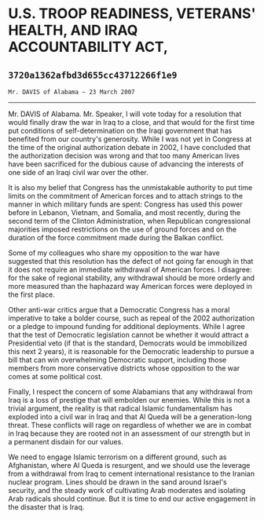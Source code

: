 # U.S. TROOP READINESS, VETERANS' HEALTH, AND IRAQ ACCOUNTABILITY ACT,
## `3720a1362afbd3d655cc43712266f1e9`
`Mr. DAVIS of Alabama — 23 March 2007`

---


Mr. DAVIS of Alabama. Mr. Speaker, I will vote today for a resolution 
that would finally draw the war in Iraq to a close, and that would for 
the first time put conditions of self-determination on the Iraqi 
government that has benefited from our country's generosity. While I 
was not yet in Congress at the time of the original authorization 
debate in 2002, I have concluded that the authorization decision was 
wrong and that too many American lives have been sacrificed for the 
dubious cause of advancing the interests of one side of an Iraqi civil 
war over the other.

It is also my belief that Congress has the unmistakable authority to 
put time limits on the commitment of American forces and to attach 
strings to the manner in which military funds are spent: Congress has 
used this power before in Lebanon, Vietnam, and Somalia, and most 
recently, during the second term of the Clinton Administration, when 
Republican congressional majorities imposed restrictions on the use of 
ground forces and on the duration of the force commitment made during 
the Balkan conflict.

Some of my colleagues who share my opposition to the war have 
suggested that this resolution has the defect of not going far enough 
in that it does not require an immediate withdrawal of American forces. 
I disagree: for the sake of regional stability, any withdrawal should 
be more orderly and more measured than the haphazard way American 
forces were deployed in the first place.

Other anti-war critics argue that a Democratic Congress has a moral 
imperative to take a bolder course, such as repeal of the 2002 
authorization or a pledge to impound funding for additional 
deployments. While I agree that the test of Democratic legislation 
cannot be whether it would attract a Presidential veto (if that is the 
standard, Democrats would be immobilized this next 2 years), it is 
reasonable for the Democratic leadership to pursue a bill that can win 
overwhelming Democratic support, including those members from more 
conservative districts whose opposition to the war comes at some 
political cost.

Finally, I respect the concern of some Alabamians that any withdrawal 
from Iraq is a loss of prestige that will embolden our enemies. While 
this is not a trivial argument, the reality is that radical Islamic 
fundamentalism has exploded into a civil war in Iraq and that Al Queda 
will be a generation-long threat. These conflicts will rage on 
regardless of whether we are in combat in Iraq because they are rooted 
not in an assessment of our strength but in a permanent disdain for our 
values.

We need to engage Islamic terrorism on a different ground, such as 
Afghanistan, where Al Queda is resurgent, and we should use the 
leverage from a withdrawal from Iraq to cement international resistance 
to the Iranian nuclear program. Lines should be drawn in the sand 
around Israel's security, and the steady work of cultivating Arab 
moderates and isolating Arab radicals should continue. But it is time 
to end our active engagement in the disaster that is Iraq.
